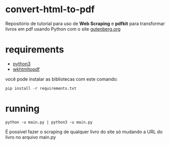 # convert-html-to-pdf
Repositório de tutorial para uso de **Web Scraping** e **pdfkit** para transformar livros em pdf usando Python com o site [gutenberg.org](https://www.gutenberg.org/)

# requirements
- [python3](https://www.python.org/)
- [wkhtmltopdf](https://wkhtmltopdf.org/index.html)

você pode instalar as bibliotecas com este comando:
``` shell
pip install -r requirements.txt
```

# running
``` shell
python -u main.py | python3 -u main.py
```

É possível fazer o scraping de qualquer livro do site só mudando a URL do livro no arquivo main.py
